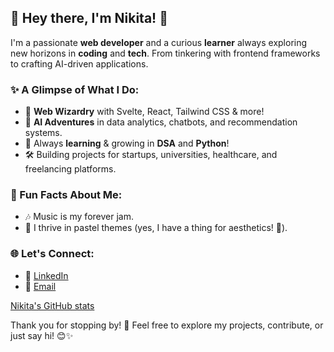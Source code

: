 ## 🌸 Hey there, I'm Nikita! 👋

I'm a passionate **web developer** and a curious **learner** always exploring new horizons in **coding** and **tech**. From tinkering with frontend frameworks to crafting AI-driven applications.

### ✨ A Glimpse of What I Do:
- 🎨 **Web Wizardry** with Svelte, React, Tailwind CSS & more!
- 🤖 **AI Adventures** in data analytics, chatbots, and recommendation systems.
- 🌱 Always **learning** & growing in **DSA** and **Python**!
- 🛠 Building projects for startups, universities, healthcare, and freelancing platforms.

### 🍄 Fun Facts About Me:
- 🎶 Music is my forever jam.
- 🌈 I thrive in pastel themes (yes, I have a thing for aesthetics! 💖).

### 🌐 Let's Connect:
- 💼 [LinkedIn](#linkedin.com/in/nikita-kumari-09bb85262)
- 📧 [Email](#iamnikita004@gmail.com)

[Nikita's GitHub stats](https://github-readme-stats.vercel.app/api?username=your-iamnikitaa&show_icons=true&theme=tokyonight)

Thank you for stopping by! 🌻 Feel free to explore my projects, contribute, or just say hi! 😊✨

